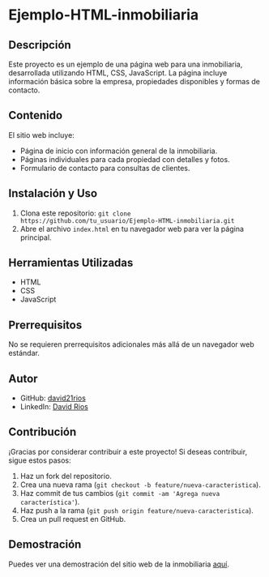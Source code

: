# Ejemplo-HTML-inmobiliaria

## Descripción
Este proyecto es un ejemplo de una página web para una inmobiliaria, desarrollada utilizando HTML, CSS, JavaScript. La página incluye información básica sobre la empresa, propiedades disponibles y formas de contacto.

## Contenido
El sitio web incluye:
- Página de inicio con información general de la inmobiliaria.
- Páginas individuales para cada propiedad con detalles y fotos.
- Formulario de contacto para consultas de clientes.

## Instalación y Uso
1. Clona este repositorio: `git clone https://github.com/tu_usuario/Ejemplo-HTML-inmobiliaria.git`
2. Abre el archivo `index.html` en tu navegador web para ver la página principal.

## Herramientas Utilizadas
- HTML
- CSS
- JavaScript

## Prerrequisitos
No se requieren prerrequisitos adicionales más allá de un navegador web estándar.

## Autor
- GitHub: [david21rios](https://github.com/david21rios)
- LinkedIn: [David Rios](https://www.linkedin.com/in/davidriosl/)

## Contribución
¡Gracias por considerar contribuir a este proyecto! Si deseas contribuir, sigue estos pasos:
1. Haz un fork del repositorio.
2. Crea una nueva rama (`git checkout -b feature/nueva-caracteristica`).
3. Haz commit de tus cambios (`git commit -am 'Agrega nueva característica'`).
4. Haz push a la rama (`git push origin feature/nueva-caracteristica`).
5. Crea un pull request en GitHub.

## Demostración
Puedes ver una demostración del sitio web de la inmobiliaria [aquí](https://david21rios.github.io/Ejemplo-HTML-inmobiliaria/).

